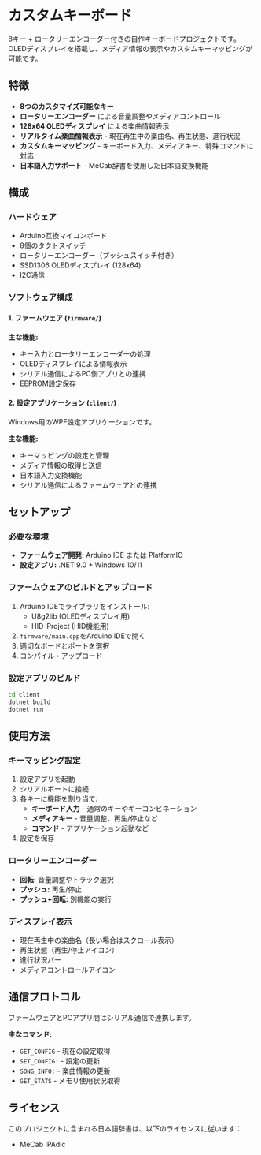 # カスタムキーボード

8キー + ロータリーエンコーダー付きの自作キーボードプロジェクトです。OLEDディスプレイを搭載し、メディア情報の表示やカスタムキーマッピングが可能です。

## 特徴

- **8つのカスタマイズ可能なキー**
- **ロータリーエンコーダー** による音量調整やメディアコントロール
- **128x64 OLEDディスプレイ** による楽曲情報表示
- **リアルタイム楽曲情報表示** - 現在再生中の楽曲名、再生状態、進行状況
- **カスタムキーマッピング** - キーボード入力、メディアキー、特殊コマンドに対応
- **日本語入力サポート** - MeCab辞書を使用した日本語変換機能

## 構成

### ハードウェア
- Arduino互換マイコンボード
- 8個のタクトスイッチ
- ロータリーエンコーダー（プッシュスイッチ付き）
- SSD1306 OLEDディスプレイ (128x64)
- I2C通信

### ソフトウェア構成

#### 1. ファームウェア (`firmware/`)

**主な機能:**
- キー入力とロータリーエンコーダーの処理
- OLEDディスプレイによる情報表示
- シリアル通信によるPC側アプリとの連携
- EEPROM設定保存

#### 2. 設定アプリケーション (`client/`)
Windows用のWPF設定アプリケーションです。

**主な機能:**
- キーマッピングの設定と管理
- メディア情報の取得と送信
- 日本語入力変換機能
- シリアル通信によるファームウェアとの連携

## セットアップ

### 必要な環境
- **ファームウェア開発:** Arduino IDE または PlatformIO
- **設定アプリ:** .NET 9.0 + Windows 10/11

### ファームウェアのビルドとアップロード
1. Arduino IDEでライブラリをインストール:
   - U8g2lib (OLEDディスプレイ用)
   - HID-Project (HID機能用)
2. `firmware/main.cpp`をArduino IDEで開く
3. 適切なボードとポートを選択
4. コンパイル・アップロード

### 設定アプリのビルド
```bash
cd client
dotnet build
dotnet run
```

## 使用方法

### キーマッピング設定
1. 設定アプリを起動
2. シリアルポートに接続
3. 各キーに機能を割り当て:
   - **キーボード入力** - 通常のキーやキーコンビネーション
   - **メディアキー** - 音量調整、再生/停止など
   - **コマンド** - アプリケーション起動など
4. 設定を保存

### ロータリーエンコーダー
- **回転:** 音量調整やトラック選択
- **プッシュ:** 再生/停止
- **プッシュ+回転:** 別機能の実行

### ディスプレイ表示
- 現在再生中の楽曲名（長い場合はスクロール表示）
- 再生状態（再生/停止アイコン）
- 進行状況バー
- メディアコントロールアイコン

## 通信プロトコル

ファームウェアとPCアプリ間はシリアル通信で連携します。

**主なコマンド:**
- `GET_CONFIG` - 現在の設定取得
- `SET_CONFIG:` - 設定の更新
- `SONG_INFO:` - 楽曲情報の更新
- `GET_STATS` - メモリ使用状況取得

## ライセンス

このプロジェクトに含まれる日本語辞書は、以下のライセンスに従います：
- MeCab IPAdic
